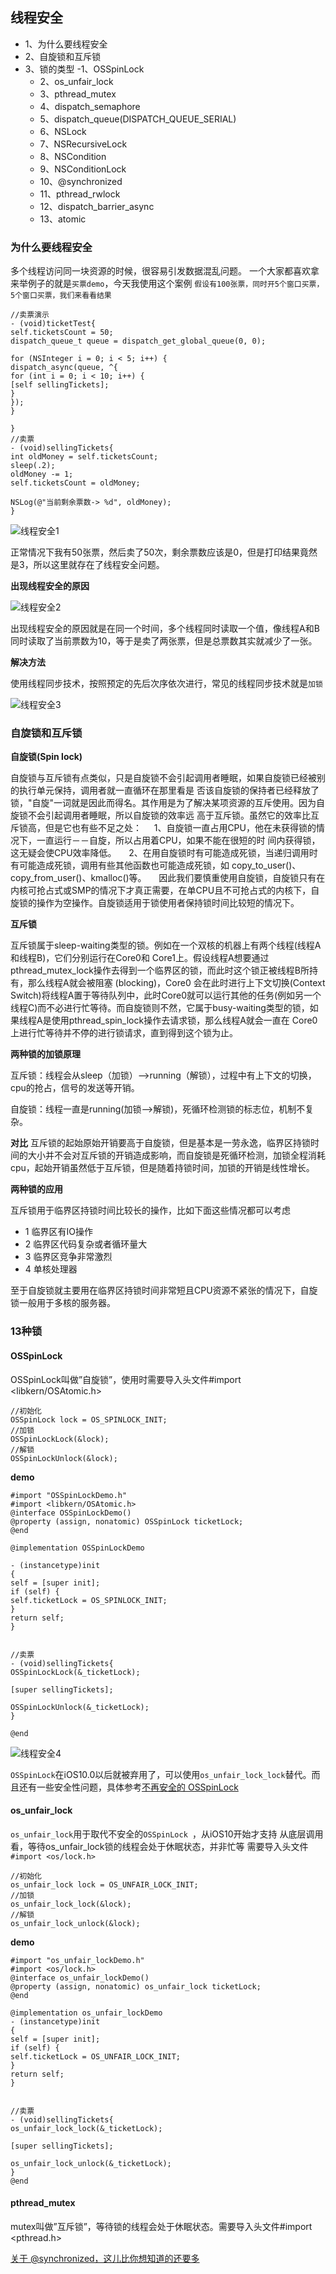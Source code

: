 ## 线程安全 
- 1、为什么要线程安全 
- 2、自旋锁和互斥锁
- 3、锁的类型
    -1、OSSpinLock
    - 2、os_unfair_lock
    - 3、pthread_mutex
    - 4、dispatch_semaphore
    - 5、dispatch_queue(DISPATCH_QUEUE_SERIAL)
    - 6、NSLock
    - 7、NSRecursiveLock
    - 8、NSCondition
    - 9、NSConditionLock
    - 10、@synchronized
    - 11、pthread_rwlock
    - 12、dispatch_barrier_async
    - 13、atomic



### 为什么要线程安全 

多个线程访问同一块资源的时候，很容易引发数据混乱问题。
一个大家都喜欢拿来举例子的就是`买票demo`，今天我使用这个案例
`假设有100张票，同时开5个窗口买票，5个窗口买票，我们来看看结果`

```
//卖票演示
- (void)ticketTest{
self.ticketsCount = 50;
dispatch_queue_t queue = dispatch_get_global_queue(0, 0);

for (NSInteger i = 0; i < 5; i++) {
dispatch_async(queue, ^{
for (int i = 0; i < 10; i++) {
[self sellingTickets];
}
});
}

}
//卖票
- (void)sellingTickets{
int oldMoney = self.ticketsCount;
sleep(.2);
oldMoney -= 1;
self.ticketsCount = oldMoney;

NSLog(@"当前剩余票数-> %d", oldMoney);
}
```

![线程安全1](https://github.com/SunshineBrother/JHBlog/blob/master/iOS知识点/iOS底层/多线程/线程安全1.png)


正常情况下我有50张票，然后卖了50次，剩余票数应该是0，但是打印结果竟然是3，所以这里就存在了线程安全问题。

**出现线程安全的原因**


![线程安全2](https://github.com/SunshineBrother/JHBlog/blob/master/iOS知识点/iOS底层/多线程/线程安全2.png)

出现线程安全的原因就是在同一个时间，多个线程同时读取一个值，像线程A和B同时读取了当前票数为10，等于是卖了两张票，但是总票数其实就减少了一张。

**解决方法**

使用线程同步技术，按照预定的先后次序依次进行，常见的线程同步技术就是`加锁`


![线程安全3](https://github.com/SunshineBrother/JHBlog/blob/master/iOS知识点/iOS底层/多线程/线程安全3.png)


### 自旋锁和互斥锁

**自旋锁(Spin lock)**


自旋锁与互斥锁有点类似，只是自旋锁不会引起调用者睡眠，如果自旋锁已经被别的执行单元保持，调用者就一直循环在那里看是 否该自旋锁的保持者已经释放了锁，"自旋"一词就是因此而得名。其作用是为了解决某项资源的互斥使用。因为自旋锁不会引起调用者睡眠，所以自旋锁的效率远 高于互斥锁。虽然它的效率比互斥锁高，但是它也有些不足之处：
    1、自旋锁一直占用CPU，他在未获得锁的情况下，一直运行－－自旋，所以占用着CPU，如果不能在很短的时 间内获得锁，这无疑会使CPU效率降低。
    2、在用自旋锁时有可能造成死锁，当递归调用时有可能造成死锁，调用有些其他函数也可能造成死锁，如 copy_to_user()、copy_from_user()、kmalloc()等。
    因此我们要慎重使用自旋锁，自旋锁只有在内核可抢占式或SMP的情况下才真正需要，在单CPU且不可抢占式的内核下，自旋锁的操作为空操作。自旋锁适用于锁使用者保持锁时间比较短的情况下。


**互斥锁**

互斥锁属于sleep-waiting类型的锁。例如在一个双核的机器上有两个线程(线程A和线程B)，它们分别运行在Core0和 Core1上。假设线程A想要通过pthread_mutex_lock操作去得到一个临界区的锁，而此时这个锁正被线程B所持有，那么线程A就会被阻塞 (blocking)，Core0 会在此时进行上下文切换(Context Switch)将线程A置于等待队列中，此时Core0就可以运行其他的任务(例如另一个线程C)而不必进行忙等待。而自旋锁则不然，它属于busy-waiting类型的锁，如果线程A是使用pthread_spin_lock操作去请求锁，那么线程A就会一直在 Core0上进行忙等待并不停的进行锁请求，直到得到这个锁为止。

**两种锁的加锁原理**

互斥锁：线程会从sleep（加锁）——>running（解锁），过程中有上下文的切换，cpu的抢占，信号的发送等开销。

自旋锁：线程一直是running(加锁——>解锁)，死循环检测锁的标志位，机制不复杂。

**对比**
互斥锁的起始原始开销要高于自旋锁，但是基本是一劳永逸，临界区持锁时间的大小并不会对互斥锁的开销造成影响，而自旋锁是死循环检测，加锁全程消耗cpu，起始开销虽然低于互斥锁，但是随着持锁时间，加锁的开销是线性增长。

**两种锁的应用**

互斥锁用于临界区持锁时间比较长的操作，比如下面这些情况都可以考虑
- 1 临界区有IO操作
- 2 临界区代码复杂或者循环量大
- 3 临界区竞争非常激烈
- 4 单核处理器

至于自旋锁就主要用在临界区持锁时间非常短且CPU资源不紧张的情况下，自旋锁一般用于多核的服务器。


### 13种锁

#### OSSpinLock

OSSpinLock叫做”自旋锁”，使用时需要导入头文件#import <libkern/OSAtomic.h>

```
//初始化
OSSpinLock lock = OS_SPINLOCK_INIT;
//加锁
OSSpinLockLock(&lock);
//解锁
OSSpinLockUnlock(&lock);
```

**demo**

```
#import "OSSpinLockDemo.h"
#import <libkern/OSAtomic.h>
@interface OSSpinLockDemo()
@property (assign, nonatomic) OSSpinLock ticketLock;
@end

@implementation OSSpinLockDemo

- (instancetype)init
{
self = [super init];
if (self) {
self.ticketLock = OS_SPINLOCK_INIT;
}
return self;
}


//卖票
- (void)sellingTickets{
OSSpinLockLock(&_ticketLock);

[super sellingTickets];

OSSpinLockUnlock(&_ticketLock);
}

@end

```
![线程安全4](https://github.com/SunshineBrother/JHBlog/blob/master/iOS知识点/iOS底层/多线程/线程安全4.png)




`OSSpinLock`在iOS10.0以后就被弃用了，可以使用`os_unfair_lock_lock`替代。而且还有一些安全性问题，具体参考[不再安全的 OSSpinLock](https://blog.ibireme.com/2016/01/16/spinlock_is_unsafe_in_ios/)


#### os_unfair_lock

`os_unfair_lock`用于取代不安全的`OSSpinLock `，从iOS10开始才支持
从底层调用看，等待os_unfair_lock锁的线程会处于休眠状态，并非忙等
需要导入头文件`#import <os/lock.h>`

```
//初始化
os_unfair_lock lock = OS_UNFAIR_LOCK_INIT;
//加锁
os_unfair_lock_lock(&lock);
//解锁
os_unfair_lock_unlock(&lock);
```

**demo**
```
#import "os_unfair_lockDemo.h"
#import <os/lock.h>
@interface os_unfair_lockDemo()
@property (assign, nonatomic) os_unfair_lock ticketLock;
@end

@implementation os_unfair_lockDemo
- (instancetype)init
{
self = [super init];
if (self) {
self.ticketLock = OS_UNFAIR_LOCK_INIT;
}
return self;
}


//卖票
- (void)sellingTickets{
os_unfair_lock_lock(&_ticketLock);

[super sellingTickets];

os_unfair_lock_unlock(&_ticketLock);
}
@end
```

#### pthread_mutex
mutex叫做”互斥锁”，等待锁的线程会处于休眠状态。需要导入头文件#import <pthread.h>










[关于 @synchronized，这儿比你想知道的还要多](http://yulingtianxia.com/blog/2015/11/01/More-than-you-want-to-know-about-synchronized/)
